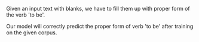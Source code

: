 Given an input text with blanks, we have to fill them up with proper form of the verb 'to be'.

Our model will correctly predict the proper form of verb 'to be' after training on the given corpus.
